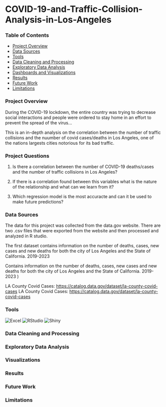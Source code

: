 # COVID-19-and-Traffic-Collision-Analysis-in-Los-Angeles

### Table of Contents

  - [Project Overview](#project-overview)
  - [Data Sources](#Data-Sources)
  - [Tools](#Tools)
  - [Data Cleaning and Processing](#Data-Cleaning-and-Processing)
  - [Exploratory Data Analysis](#Exploratory-Data-Analysis)
  - [Dashboards and Visualizations](#Dashboards-and-Visualizations)
  - [Results](#Results)
  - [Future Work](#Future-Work)
  - [Limitations](#Limitations)

### Project Overview

During the COVID-19 lockdown, the entire country was trying to decrease social interactions and people were ordered to stay home in an effort to prevent the spread of the virus...

This is an in-depth analysis on the correlation between the number of traffic collisions and the nuumber of covid cases/deaths in Los Angeles, one of the nations largests cities notorious for its bad traffic.

### Project Questions

1. Is there a correlation between the number of COVID-19 deaths/cases and the number of traffic collisions in Los Angeles?
  
2. If there is a correlation found between this variables what is the nature of the relationship and what can we learn from it?

3. Which regression model is the most accuracte and can it be used to make future predictions?

### Data Sources

The data for this project was collected from the data.gov website. There are two .csv files that were exported from the website and then processed and analyzed in R studio.

The first dataset contains information on the number of deaths, cases, new cases and new deaths for both the city of Los Angeles and the State of California.
2019-2023



Contains information on the number of deaths, cases, new cases and new deaths for both the city of Los Angeles and the State of California.
2019-2023
)

LA County Covid Cases: https://catalog.data.gov/dataset/la-county-covid-cases 
LA County Covid Cases: https://catalog.data.gov/dataset/la-county-covid-cases

### Tools

![Excel](https://img.shields.io/badge/Microsoft_Excel-217346?style=for-the-badge&logo=microsoft-excel&logoColor=white)
![RStudio](https://img.shields.io/badge/RStudio-75AADB?style=for-the-badge&logo=rstudio&logoColor=white)
![Shiny](https://img.shields.io/badge/Shiny-R%20Framework-006cab?style=for-the-badge&logo=r&logoColor=white)

  
### Data Cleaning and Processing



### Exploratory Data Analysis



### Visualizations




### Results



### Future Work



### Limitations
